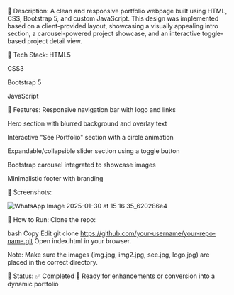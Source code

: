 📝 Description:
A clean and responsive portfolio webpage built using HTML, CSS, Bootstrap 5, and custom JavaScript. This design was implemented based on a client-provided layout, showcasing a visually appealing intro section, a carousel-powered project showcase, and an interactive toggle-based project detail view.

🔧 Tech Stack:
HTML5

CSS3

Bootstrap 5

JavaScript

🌟 Features:
Responsive navigation bar with logo and links

Hero section with blurred background and overlay text

Interactive "See Portfolio" section with a circle animation

Expandable/collapsible slider section using a toggle button

Bootstrap carousel integrated to showcase images

Minimalistic footer with branding

📸 Screenshots:


![WhatsApp Image 2025-01-30 at 15 16 35_620286e4](https://github.com/user-attachments/assets/2b27ec9b-427e-4ca0-89c8-1686536f52db)


🚀 How to Run:
Clone the repo:

bash
Copy
Edit
git clone https://github.com/your-username/your-repo-name.git
Open index.html in your browser.

Note: Make sure the images (img.jpg, img2.jpg, see.jpg, logo.jpg) are placed in the correct directory.

📌 Status:
✅ Completed
🧪 Ready for enhancements or conversion into a dynamic portfolio

